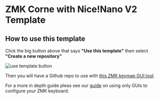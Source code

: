 # ZMK Corne with Nice!Nano V2 Template

## How to use this template
Click the big button above that says **"Use this template"**
then select **"Create a new repository"**

![use template button](https://images.boardsource.xyz/template%20how%20to.png)

Then you will have a Github repo to use with [this ZMK keymap GUI tool](https://nickcoutsos.github.io/keymap-editor/).

For a more in depth guide pleas see our [guide](https://www.boardsource.xyz/docs/guides-zmkgui) on using only GUIs to configure your ZMK keyboard.
